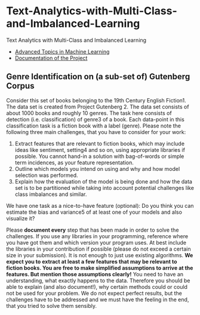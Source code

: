 
# Text-Analytics-with-Multi-Class-and-Imbalanced-Learning
Text Analytics with Multi-Class and Imbalanced Learning

- [Advanced Topics in Machine Learning](http://www.dke.ovgu.de/findke/en/Studies/Courses/Summer+Term+2020/Advanced+Topics+in+Machine+Learning-p-1228.html)
- [Documentation of the Project](https://github.com/JalajVora/Text-Analytics-with-Multi-Class-and-Imbalanced-Learning/blob/master/docs/ATiML_Project_Paper.pdf)

## Genre Identification on (a sub-set of) Gutenberg Corpus
Consider this set of books belonging to the 19th Century English Fiction1. 
The data set is created from Project Gutenberg 2. The data set consists of about 1000 books and roughly
10 genres. The task here consists of detection (i.e. classification) of genre3 of a book. Each
data-point in this classification task is a fiction book with a label (genre). Please note the
following three main challenges, that you have to consider for your work:
1. Extract features that are relevant to fiction books, which may include ideas like sentiment, setting4 and so on, using appropriate libraries if possible. You cannot hand-in a solution with bag-of-words or simple term incidences, as your feature representation.
1. Outline which models you intend on using and why and how model selection was performed.
1. Explain how the evaluation of the model is being done and how the data set is to be
partitioned while taking into account potential challenges like class imbalances and
similar.

We have one task as a nice-to-have feature (optional): Do you think you can estimate the
bias and variance5 of at least one of your models and also visualize it?

Please **document every** step that has been made in order to solve the challenges. If
you use any libraries in your programming, reference where you have got them and which
version your program uses. At best include the libraries in your contribution if possible
(please do not exceed a certain size in your submission). It is not enough to just use
existing algorithms. **We expect you to extract at least a few features that may
be relevant to fiction books. You are free to make simplified assumptions to
arrive at the features. But mention those assumptions clearly!** You need to
have an understanding, what exactly happens to the data. Therefore you should be able
to explain (and also document!), why certain methods could or could not be used for your
problem. We do not expect perfect results, but the challenges have to be addressed and
we must have the feeling in the end, that you tried to solve them sensibly.
